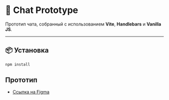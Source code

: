 # 💬 Chat Prototype

Прототип чата, собранный с использованием **Vite**, **Handlebars** и **Vanilla JS**.

---

## 📦 Установка

```bash
npm install
```

## Прототип
- [Ссылка на Figma](https://www.figma.com/design/79K3qrL4gJwd5UJ9vNqDYq/Chat?node-id=0-1&p=f&t=YMvUbUQN5OBqh1Kr-0)